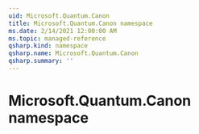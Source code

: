 ```yaml
---
uid: Microsoft.Quantum.Canon
title: Microsoft.Quantum.Canon namespace
ms.date: 2/14/2021 12:00:00 AM
ms.topic: managed-reference
qsharp.kind: namespace
qsharp.name: Microsoft.Quantum.Canon
qsharp.summary: ''
---
```


# Microsoft.Quantum.Canon namespace



